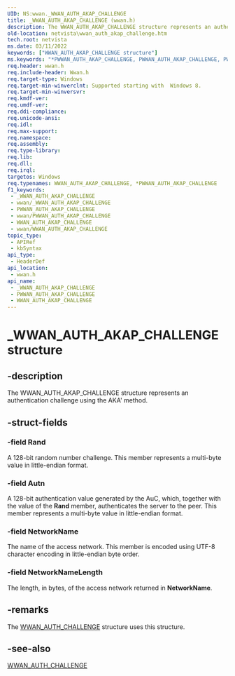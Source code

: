 ```yaml
---
UID: NS:wwan._WWAN_AUTH_AKAP_CHALLENGE
title: _WWAN_AUTH_AKAP_CHALLENGE (wwan.h)
description: The WWAN_AUTH_AKAP_CHALLENGE structure represents an authentication challenge using the AKA' method.
old-location: netvista\wwan_auth_akap_challenge.htm
tech.root: netvista
ms.date: 03/11/2022
keywords: ["WWAN_AUTH_AKAP_CHALLENGE structure"]
ms.keywords: "*PWWAN_AUTH_AKAP_CHALLENGE, PWWAN_AUTH_AKAP_CHALLENGE, PWWAN_AUTH_AKAP_CHALLENGE structure pointer [Network Drivers Starting with Windows Vista], WWAN_AUTH_AKAP_CHALLENGE, WWAN_AUTH_AKAP_CHALLENGE structure [Network Drivers Starting with Windows Vista], _WWAN_AUTH_AKAP_CHALLENGE, netvista.wwan_auth_akap_challenge, wwan/PWWAN_AUTH_AKAP_CHALLENGE, wwan/WWAN_AUTH_AKAP_CHALLENGE"
req.header: wwan.h
req.include-header: Wwan.h
req.target-type: Windows
req.target-min-winverclnt: Supported starting with  Windows 8.
req.target-min-winversvr: 
req.kmdf-ver: 
req.umdf-ver: 
req.ddi-compliance: 
req.unicode-ansi: 
req.idl: 
req.max-support: 
req.namespace: 
req.assembly: 
req.type-library: 
req.lib: 
req.dll: 
req.irql: 
targetos: Windows
req.typenames: WWAN_AUTH_AKAP_CHALLENGE, *PWWAN_AUTH_AKAP_CHALLENGE
f1_keywords:
 - _WWAN_AUTH_AKAP_CHALLENGE
 - wwan/_WWAN_AUTH_AKAP_CHALLENGE
 - PWWAN_AUTH_AKAP_CHALLENGE
 - wwan/PWWAN_AUTH_AKAP_CHALLENGE
 - WWAN_AUTH_AKAP_CHALLENGE
 - wwan/WWAN_AUTH_AKAP_CHALLENGE
topic_type:
 - APIRef
 - kbSyntax
api_type:
 - HeaderDef
api_location:
 - wwan.h
api_name:
 - _WWAN_AUTH_AKAP_CHALLENGE
 - PWWAN_AUTH_AKAP_CHALLENGE
 - WWAN_AUTH_AKAP_CHALLENGE
---
```


# _WWAN_AUTH_AKAP_CHALLENGE structure


## -description

The WWAN_AUTH_AKAP_CHALLENGE structure represents an authentication challenge using the AKA' method.

## -struct-fields

### -field Rand

A 128-bit random number challenge. This member represents a multi-byte value in little-endian format.

### -field Autn

A 128-bit authentication value generated by the AuC, which, together  with the value of the <b>Rand</b> member, authenticates the server to the peer. This member represents a multi-byte value in little-endian format.

### -field NetworkName

The name of the access network. This member is encoded using UTF-8 character encoding in little-endian byte order.

### -field NetworkNameLength

The length, in bytes, of the access network  returned in <b>NetworkName</b>.

## -remarks

The <a href="/windows-hardware/drivers/ddi/wwan/ns-wwan-_wwan_auth_challenge">WWAN_AUTH_CHALLENGE</a> structure uses this structure.

## -see-also

<a href="/windows-hardware/drivers/ddi/wwan/ns-wwan-_wwan_auth_challenge">WWAN_AUTH_CHALLENGE</a>

